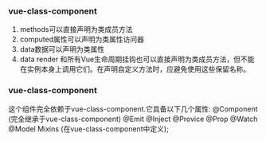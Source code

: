 ### vue-class-component

1. methods可以直接声明为类成员方法
2. computed属性可以声明为类属性访问器
3. data数据可以声明为类属性
4. data render 和所有Vue生命周期挂钩也可以直接声明为类成员方法，但不能在实例本身上调用它们。在声明自定义方法时，应避免使用这些保留名称。


### vue-class-component
这个组件完全依赖于vue-class-component.它具备以下几个属性:
@Component (完全继承于vue-class-component)
@Emit
@Inject
@Provice
@Prop
@Watch
@Model
Mixins (在vue-class-component中定义);
